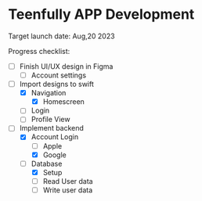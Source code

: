 # Teenfully APP Development 

Target launch date: Aug,20 2023

Progress checklist:
- [ ] Finish UI/UX design in Figma
  - [ ] Account settings 
- [ ] Import designs to swift
  - [x] Navigation
    - [x] Homescreen
  - [ ] Login
  - [ ] Profile View
- [ ] Implement backend
  - [x] Account Login
    - [ ] Apple
    - [x] Google
  - [ ] Database 
    - [x] Setup
    - [ ] Read User data
    - [ ] Write user data
